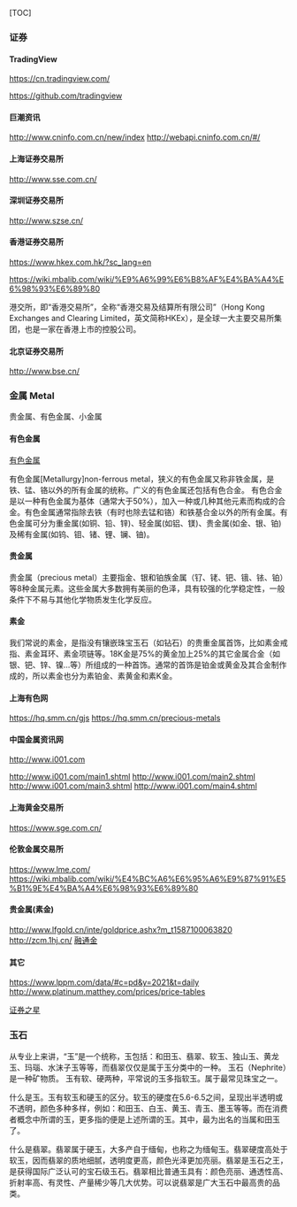 [TOC]

### 证券
#### TradingView
https://cn.tradingview.com/

https://github.com/tradingview
#### 巨潮资讯
http://www.cninfo.com.cn/new/index
http://webapi.cninfo.com.cn/#/
#### 上海证券交易所
http://www.sse.com.cn/

#### 深圳证券交易所
http://www.szse.cn/

#### 香港证券交易所
https://www.hkex.com.hk/?sc_lang=en

https://wiki.mbalib.com/wiki/%E9%A6%99%E6%B8%AF%E4%BA%A4%E6%98%93%E6%89%80

港交所，即“香港交易所”，全称“香港交易及结算所有限公司”（Hong Kong Exchanges and Clearing Limited，英文简称HKEx），是全球一大主要交易所集团，也是一家在香港上市的控股公司。

#### 北京证券交易所
http://www.bse.cn/

### 金属 Metal
贵金属、有色金属、小金属
#### 有色金属

[有色金属](https://www.baike.com/wikiid/1491978016201209437)

有色金属[Metallurgy]non-ferrous metal，狭义的有色金属又称非铁金属，是铁、锰、铬以外的所有金属的统称。广义的有色金属还包括有色合金。
有色合金是以一种有色金属为基体（通常大于50%），加入一种或几种其他元素而构成的合金。有色金属通常指除去铁（有时也除去锰和铬）和铁基合金以外的所有金属。有色金属可分为重金属(如铜、铅、锌)、轻金属(如铝、镁)、贵金属(如金、银、铂)及稀有金属(如钨、钼、锗、锂、镧、铀)。

#### 贵金属
贵金属（precious metal）主要指金、银和铂族金属（钌、铑、钯、锇、铱、铂）等8种金属元素。这些金属大多数拥有美丽的色泽，具有较强的化学稳定性，一般条件下不易与其他化学物质发生化学反应。
#### 素金
我们常说的素金，是指没有镶嵌珠宝玉石（如钻石）的贵重金属首饰，比如素金戒指、素金耳环、素金项链等。18K金是75%的黄金加上25%的其它金属合金（如银、钯、锌、镍…等）所组成的一种首饰。通常的首饰是铂金或黄金及其合金制作成的，所以素金也分为素铂金、素黄金和素K金。

#### 上海有色网
https://hq.smm.cn/gjs
https://hq.smm.cn/precious-metals

#### 中国金属资讯网
http://www.i001.com

http://www.i001.com/main1.shtml
http://www.i001.com/main2.shtml
http://www.i001.com/main3.shtml
http://www.i001.com/main4.shtml

#### 上海黄金交易所
https://www.sge.com.cn/

#### 伦敦金属交易所
https://www.lme.com/
https://wiki.mbalib.com/wiki/%E4%BC%A6%E6%95%A6%E9%87%91%E5%B1%9E%E4%BA%A4%E6%98%93%E6%89%80

#### 贵金属(素金)
http://www.lfgold.cn/inte/goldprice.ashx?m_t1587100063820
http://zcm.1hj.cn/
[融通金](https://i.jzj9999.com/quoteh5/)

#### 其它
https://www.lppm.com/data/#c=pd&y=2021&t=daily
http://www.platinum.matthey.com/prices/price-tables

[证券之星](http://quote.stockstar.com/)

### 玉石
从专业上来讲，“玉”是一个统称，玉包括：和田玉、翡翠、软玉、独山玉、黄龙玉、玛瑙、水沫子玉等等，而翡翠仅仅是属于玉分类中的一种。
玉石（Nephrite）是一种矿物质。
玉有软、硬两种，平常说的玉多指软玉。属于最常见珠宝之一。

什么是玉。玉有软玉和硬玉的区分。软玉的硬度在5.6-6.5之间，呈现出半透明或不透明，颜色多种多样，例如：和田玉、白玉、黄玉、青玉、墨玉等等。而在消费者概念中所谓的玉，更多指的便是上述所谓的玉。其中，最为出名的当属和田玉了。

什么是翡翠。翡翠属于硬玉，大多产自于缅甸，也称之为缅甸玉。翡翠硬度高处于软玉，因而翡翠的质地细腻，透明度更高，颜色光泽更加亮丽。翡翠是玉石之王，是获得国际广泛认可的宝石级玉石。翡翠相比普通玉具有：颜色亮丽、通透性高、折射率高、有灵性、产量稀少等几大优势。可以说翡翠是广大玉石中最高贵的品类。